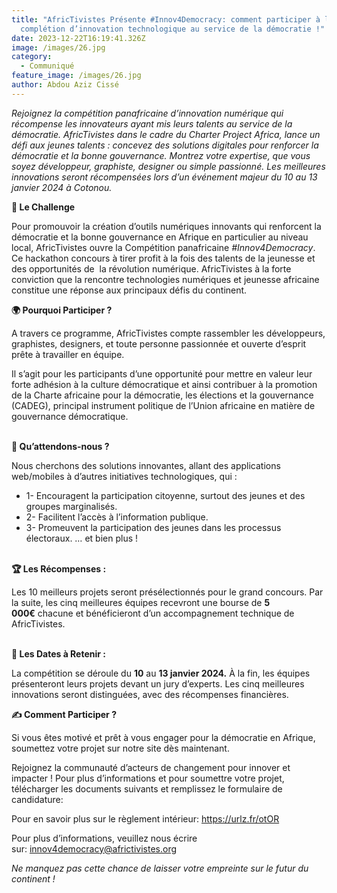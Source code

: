 ```yaml
---
title: "AfricTivistes Présente #Innov4Democracy: comment participer à la
  complétion d’innovation technologique au service de la démocratie !"
date: 2023-12-22T16:19:41.326Z
image: /images/26.jpg
category:
  - Communiqué
feature_image: /images/26.jpg
author: Abdou Aziz Cissé
---
```

*Rejoignez la compétition panafricaine d’innovation numérique qui récompense les innovateurs ayant mis leurs talents au service de la démocratie. AfricTivistes dans le cadre du Charter Project Africa, lance un défi aux jeunes talents : concevez des solutions digitales pour renforcer la démocratie et la bonne gouvernance. Montrez votre expertise, que vous soyez développeur, graphiste, designer ou simple passionné. Les meilleures innovations seront récompensées lors d’un événement majeur du 10 au 13 janvier 2024 à Cotonou.*



**🚀 Le Challenge** 

Pour promouvoir la création d’outils numériques innovants qui renforcent la démocratie et la bonne gouvernance en Afrique en particulier au niveau local, AfricTivistes ouvre la Compétition panafricaine *\#Innov4Democracy*.  Ce hackathon concours à tirer profit à la fois des talents de la jeunesse et des opportunités de  la révolution numérique. AfricTivistes à la forte conviction que la rencontre technologies numériques et jeunesse africaine constitue une réponse aux principaux défis du continent.



**🌍 Pourquoi Participer ?**

A travers ce programme, AfricTivistes compte rassembler les développeurs, graphistes, designers, et toute personne passionnée et ouverte d’esprit prête à travailler en équipe.

Il s’agit pour les participants d’une opportunité pour mettre en valeur leur forte adhésion à la culture démocratique et ainsi contribuer à la promotion de la Charte africaine pour la démocratie, les élections et la gouvernance (CADEG), principal instrument politique de l’Union africaine en matière de gouvernance démocratique.

\
**🌟 Qu’attendons-nous ?**

Nous cherchons des solutions innovantes, allant des applications web/mobiles à d’autres initiatives technologiques, qui :

* 1- Encouragent la participation citoyenne, surtout des jeunes et des groupes marginalisés.
* 2- Facilitent l’accès à l’information publique.
* 3- Promeuvent la participation des jeunes dans les processus électoraux. … et bien plus !

\
**🏆 Les Récompenses :**

Les 10 meilleurs projets seront présélectionnés pour le grand concours. Par la suite, les cinq meilleures équipes recevront une bourse de **5 000€** chacune et bénéficieront d’un accompagnement technique de AfricTivistes.

\
**📅 Les Dates à Retenir :**

La compétition se déroule du **10** au **13 janvier 2024.** À la fin, les équipes présenteront leurs projets devant un jury d’experts. Les cinq meilleures innovations seront distinguées, avec des récompenses financières.

**✍️ Comment Participer ?**

Si vous êtes motivé et prêt à vous engager pour la démocratie en Afrique, soumettez votre projet sur notre site dès maintenant.

Rejoignez la communauté d’acteurs de changement pour innover et impacter ! Pour plus d’informations et pour soumettre votre projet, télécharger les documents suivants et remplissez le formulaire de candidature:

Pour en savoir plus sur le règlement intérieur: <https://urlz.fr/otOR>

Pour plus d’informations, veuillez nous écrire sur: [innov4democracy@africtivistes.org](mailto:innov4democracy@africtivistes.org)

*Ne manquez pas cette chance de laisser votre empreinte sur le futur du continent !*